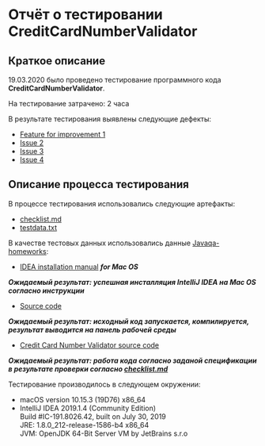 # Отчёт о тестировании CreditCardNumberValidator

## Краткое описание

19.03.2020 было проведено тестирование программного кода **CreditCardNumberValidator**.

На тестирование затрачено: 2 часа

В результате тестирования выявлены следующие дефекты:

* [Feature for improvement 1](https://github.com/yana-prokudina/creditcardnumbervalidator/issues/1#issue-584701656)
* [Issue 2](https://github.com/yana-prokudina/creditcardnumbervalidator/issues/2)
* [Issue 3](https://github.com/yana-prokudina/creditcardnumbervalidator/issues/3)
* [Issue 4](https://github.com/yana-prokudina/creditcardnumbervalidator/issues/4)

## Описание процесса тестирования

В процессе тестирования использовались следующие артефакты:

- [checklist.md](checklist.md)
- [testdata.txt](testdata.txt)

В качестве тестовых данных использовались данные [Javaqa-homeworks](https://github.com/netology-code/javaqa-homeworks/tree/master/intro):

* [IDEA installation manual](https://github.com/netology-code/javaqa-homeworks/blob/master/intro/idea.md) ***for Mac OS***

***Ожидаемый результат: успешная инсталляция IntelliJ IDEA на Mac OS согласно инструкции***

* [Source code](https://github.com/netology-code/javaqa-code/blob/master/intro/hello-programming/src/Main.java)

***Ожидаемый результат: исходный код запускается, компилируется, результат выводится на панель рабочей среды***

* [Credit Card Number Validator source code](https://github.com/netology-code/javaqa-homeworks/tree/master/intro)

***Ожидаемый результат: работа кода согласно заданой спецификации в результате проверки согласно [checklist.md](checklist.md)***

Тестирование производилось в следующем окружении:

* macOS version 10.15.3 (19D76) x86_64
* IntelliJ IDEA 2019.1.4 (Community Edition)  
Build #IC-191.8026.42, built on July 30, 2019  
JRE: 1.8.0_212-release-1586-b4 x86_64  
JVM: OpenJDK 64-Bit Server VM by JetBrains s.r.o
